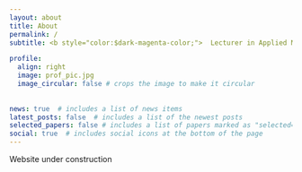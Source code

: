 ```yaml
---
layout: about
title: About
permalink: /
subtitle: <b style="color:$dark-magenta-color;">  Lecturer in Applied Mathematics</b>  <span style="color:$dark-magenta-color;" >&#124;</span>   <b style="color:$dark-magenta-color;"> PhD </b>

profile:
  align: right
  image: prof_pic.jpg
  image_circular: false # crops the image to make it circular
  
    
news: true  # includes a list of news items
latest_posts: false  # includes a list of the newest posts
selected_papers: false # includes a list of papers marked as "selected={true}"
social: true  # includes social icons at the bottom of the page
---
```


Website under construction


